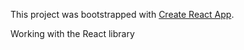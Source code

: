 This project was bootstrapped with [Create React App](https://github.com/facebook/create-react-app).

Working with the React library

